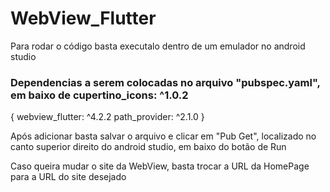 # WebView_Flutter

Para rodar o código basta executalo dentro de um emulador no android studio

### Dependencias a serem colocadas no arquivo "pubspec.yaml", em baixo de cupertino_icons: ^1.0.2

{
  webview_flutter: ^4.2.2
  path_provider: ^2.1.0
}

Após adicionar basta salvar o arquivo e clicar em "Pub Get", localizado no canto superior direito do android studio, em baixo do botão de Run

Caso queira mudar o site da WebView, basta trocar a URL da HomePage para a URL do site desejado

